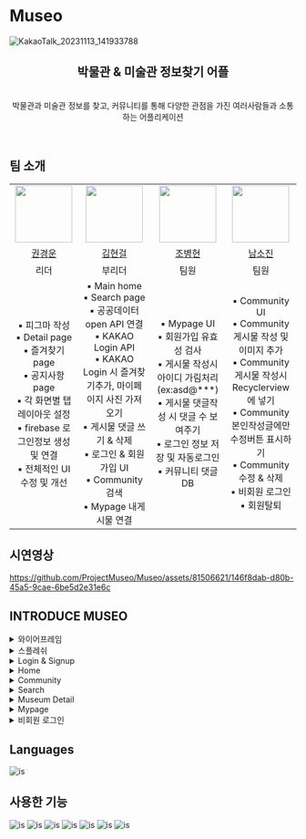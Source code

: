 # Museo
![KakaoTalk_20231113_141933788](https://github.com/ProjectMuseo/Museo/assets/139110963/abe612e3-b496-43c4-b826-6f7462655086)

<div align="center">
   <h2>박물관 & 미술관 정보찾기 어플</h2>
   <p>
   </br>
      박물관과 미술관 정보를 찾고, 커뮤니티를 통해 다양한 관점을 가진 여러사람들과 소통하는 어플리케이션 </p>
   <br>
</div>

## 팀 소개

<table>
   <tr>
      <td align="center"><img src="https://github.com/kwonkyungun.png" width="100"/></td>
      <td align="center"><img src="https://github.com/werds7890.png" width="100"></td>
      <td align="center"><img src="https://github.com/cbh1992.png" width="100"/></td>
    <td align="center"><img src="https://github.com/nsojin.png" width="100"></td>
   </tr>   
   <tr>
      <td align="center"><a href="https://github.com/kwonkyungun">권경운</a></td>
      <td align="center"><a href="https://github.com/werds7890">김현걸</a></td>
      <td align="center"><a href="https://github.com/cbh1992">조병현</a></td>
      <td align="center"><a href="https://github.com/nsojin">남소진</a> </td>
   </tr>
  <tr>
      <td align="center">리더</td>
      <td align="center">부리더</td>
      <td align="center">팀원</td>
      <td align="center">팀원</td>
   </tr>
      <tr>
      <td align="center">
        ▪️ 피그마 작성<br/>
        ▪️ Detail page<br/>
        ▪️ 즐겨찾기 page<br/>
        ▪️ 공지사항 page<br/>
        ▪️ 각 화면별 탭 레이아웃 설정<br/>
        ▪️ firebase 로그인정보 생성 및 연결<br/>
        ▪️ 전체적인 UI 수정 및 개선
      </td>
      <td align="center">
        ▪️ Main home<br/>
        ▪️ Search page<br/>
        ▪️ 공공데이터 open API 연결<br/>
        ▪️ KAKAO Login API<br/>
        ▪️ KAKAO Login 시 즐겨찾기추가, 마이페이지 사진 가져오기<br/>
        ▪️ 게시물 댓글 쓰기 & 삭제<br/>
        ▪️ 로그인 & 회원가입 UI<br/>
        ▪️ Community 검색<br/>
        ▪️ Mypage 내게시물 연결
      </td>
      <td align="center">
        ▪️ Mypage UI<br/>
        ▪️ 회원가입 유효성 검사<br/>
        ▪️ 게시물 작성시 아이디 가림처리(ex:asd@***)<br/>
        ▪️ 게시물 댓글작성 시 댓글 수 보여주기<br/>
        ▪️ 로그인 정보 저장 및 자동로그인<br/>
        ▪️ 커뮤니티 댓글 DB<br/>
      </td>
      <td align="center">
        ▪️ Community UI<br/>
        ▪️ Community 게시물 작성 및 이미지 추가<br/>
        ▪️ Community 게시물 작성시 Recyclerview에 넣기<br/>
        ▪️ Community 본인작성글에만 수정버튼 표시하기<br/>
        ▪️ Community 수정 & 삭제<br/>
        ▪️ 비회원 로그인<br/>
        ▪️ 회원탈퇴<br/>
      </td>
   </tr>
</table>

## 시연영상

https://github.com/ProjectMuseo/Museo/assets/81506621/146f8dab-d80b-45a5-9cae-6be5d2e31e6c



## INTRODUCE MUSEO
<details>
    <summary>와이어프레임</summary>
    <div markdown="1"> 
       <br/>
       <img src="https://github.com/ProjectMuseo/Museo/assets/139110963/d378bf71-fa8c-4948-b471-e8c724494c82.png"/>
    </div>
</details>
<details>
    <summary>스플레쉬</summary>
    <div markdown="1"> 
       <br/>
       <img src="https://github.com/ProjectMuseo/Museo/assets/139110963/4c031615-09ea-496d-8209-2f241b023ea9.gif" width="20%"/>
    </div>
</details>
<details>
    <summary>Login & Signup</summary>
    <div markdown="1">
       <br/>
       ▪️ 일반 로그인 & 회원가입<br/>
       <img src="https://github.com/ProjectMuseo/Museo/assets/139110963/d9168184-8c63-43a2-b710-9dbd818ccc1c.png" width="20%"/>
       <img src="https://github.com/ProjectMuseo/Museo/assets/139110963/3d3e380b-24d7-4b17-abd8-8973fd479427.png" width="20%"/>
       <img src="https://github.com/ProjectMuseo/Museo/assets/139110963/4d164b36-05c8-4fcf-8b2a-b891cb68b5c0.png" width="20%"/><br/>
       <br/>
       ▪️ 소셜로그인(카카오톡)<br/>
       <img src="https://github.com/ProjectMuseo/Museo/assets/139110963/2ffdf343-55fd-493c-937f-52493bc73a2c.png" width="20%"/><br/>
   </div>
</details>
<details>
    <summary>Home</summary>
    <div markdown="1"> 
       <br/>
       <img src="https://github.com/ProjectMuseo/Museo/assets/139110963/72c762ea-f3d3-49d6-b2be-128a2336b2c5.gif" width="20%"/>
    </div>
</details>
<details>
    <summary>Community</summary>
    <div markdown="1"> 
       <br/>
       <img src="https://github.com/ProjectMuseo/Museo/assets/139110963/a4a3ea58-e208-4ecc-af07-905aa0dd7366.png" width="20%"/>
       <img src="https://github.com/ProjectMuseo/Museo/assets/139110963/faf51806-c959-49ff-9285-3fc0fed36bcb.png" width="20%"/>
       <img src="https://github.com/ProjectMuseo/Museo/assets/139110963/395d5133-4633-4ccf-a9a6-a6e4851e4aaa.png" width="20%"/>
       <img src="https://github.com/ProjectMuseo/Museo/assets/139110963/d87615b0-21f7-452a-8fa6-ae4d8e9e44e6.png" width="20%"/>
    </div>
</details>
<details>
    <summary>Search</summary>
    <div markdown="1"> 
       <br/>
       <img src="https://github.com/ProjectMuseo/Museo/assets/139110963/42b93cbb-6b9f-4703-b7e6-3ac9611090d5.png" width="20%"/>
       <img src="https://github.com/ProjectMuseo/Museo/assets/139110963/8d1685e3-5d10-42b2-b7b0-951c95012898.png" width="20%"/>
    </div>
</details>
<details>
    <summary>Museum Detail</summary>
    <div markdown="1"> 
       <br/>
       <img src="https://github.com/ProjectMuseo/Museo/assets/139110963/53a7dc64-50ff-4e53-a238-1455791015ea.png" width="20%"/>
       <img src="https://github.com/ProjectMuseo/Museo/assets/139110963/3a03b525-6369-4cdf-aafd-210dfa357012.png" width="20%"/>
       <img src="https://github.com/ProjectMuseo/Museo/assets/139110963/f1a45dd9-dc7c-4ed6-a927-a354b7fac6e7.png" width="20%"/>
    </div>
</details>
<details>
    <summary>Mypage</summary>
    <div markdown="1"> 
       <br/>
       <img src="https://github.com/ProjectMuseo/Museo/assets/139110963/26439285-3e12-41da-8bad-f826f4907702.png" width="20%"/>
       <img src="https://github.com/ProjectMuseo/Museo/assets/139110963/d6c16751-56b2-4428-aa7a-120fb34fdced.png" width="20%"/>
       <img src="https://github.com/ProjectMuseo/Museo/assets/139110963/140ae70f-d944-49dd-9d25-232f7a43f305.png" width="20%"/>
       <img src="https://github.com/ProjectMuseo/Museo/assets/139110963/efbe70c2-d533-4864-aad1-07fbbfa9ee9f.png" width="20%"/>
       <img src="https://github.com/ProjectMuseo/Museo/assets/139110963/273c7011-6960-4042-ac77-c9098abf5384.png" width="20%"/>
       <img src="https://github.com/ProjectMuseo/Museo/assets/139110963/e592c73c-0ee4-4d6d-b8a7-d38b669f0ba7.png" width="20%"/>
       <img src="https://github.com/ProjectMuseo/Museo/assets/139110963/062c56c5-68ba-4475-b01c-b207d07195f5.png" width="20%"/>
       <img src="https://github.com/ProjectMuseo/Museo/assets/139110963/50040432-40c4-46ca-a4f0-416f7531efd1.png" width="20%"/>
       <img src="https://github.com/ProjectMuseo/Museo/assets/139110963/50aa0a9c-583f-4e6a-b421-f87da568fd83.png" width="20%"/>
    </div>
</details>
<details>
    <summary>비회원 로그인</summary>
    <div markdown="1"> 
       <br/>
       <img src="https://github.com/ProjectMuseo/Museo/assets/139110963/6ea4822f-e94c-4e44-a3d9-5eca904a4989.png" width="20%"/>
       <img src="https://github.com/ProjectMuseo/Museo/assets/139110963/67d07213-65de-490d-b74b-7daeba8b3727.png" width="20%"/>
       <img src="https://github.com/ProjectMuseo/Museo/assets/139110963/38f85ffc-cbca-428e-bc47-8ca9e296155f.png" width="20%"/><br/>
       <br/>
       ▪️ Mypage에서 내게시물 및 즐겨찾기 클릭시<br/>
       <img src="https://github.com/ProjectMuseo/Museo/assets/139110963/0d5eae24-f449-4186-a6b6-cd8c0bb301b0.png" width="20%"/><br/>
       <br/>
       ▪️ Museum Detail에서 즐겨찾기 클릭시<br/>
       <img src="https://github.com/ProjectMuseo/Museo/assets/139110963/7017671f-5db3-4d7b-beb6-e777f487d60b.png" width="20%"/>
    </div>
</details>

## Languages
![is](https://img.shields.io/badge/Kotlin-0095D5?&style=for-the-badge&logo=kotlin&logoColor=white)

## 사용한 기능
![is](https://img.shields.io/badge/Kakao(API)-FFCD00?&style=for-the-badge&logo=kakaotalk&logoColor=white)
![is](https://img.shields.io/badge/공공데이터API-01B4E4?&style=for-the-badge&logo=공공데이터&logoColor=white)
![is](https://img.shields.io/badge/firebase-FFCA28?&style=for-the-badge&logo=firebase&logoColor=white)
![is](https://img.shields.io/badge/github-181717?&style=for-the-badge&logo=github&logoColor=white)
![is](https://img.shields.io/badge/androidstudio-3DDC84?&style=for-the-badge&logo=androidstudio&logoColor=white)
![is](https://img.shields.io/badge/figma-F24E1E?&style=for-the-badge&logo=figma&logoColor=white)
![is](https://img.shields.io/badge/notion-000000?&style=for-the-badge&logo=notion&logoColor=white)
